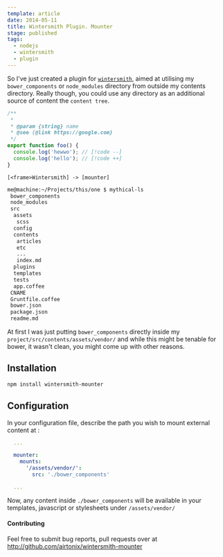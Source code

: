 ```yaml
---
template: article
date: 2014-05-11
title: Wintersmith Plugin. Mounter
stage: published
tags:
  - nodejs
  - wintersmith
  - plugin
---
```


So I've just created a plugin for [`wintersmith`](https://www.npmjs.com/package/wintersmith), aimed at utilising my `bower_components` or `node_modules` directory from outside
my contents directory. Really though, you could use any directory as an additional source of content the `content tree`.

```ts
/**
 *
 * @param {string} name
 * @see {@link https://google.com}
 */
export function foo() {
  console.log('hewwo'); // [!code --]
  console.log('hello'); // [!code ++]
}
```

```nomnoml
[<frame>Wintersmith] -> [mounter]
```

```sh
me@machine:~/Projects/this/one $ mythical-ls
 bower_components
 node_modules
 src
  assets
   scss
  config
  contents
   articles
   etc
   ...
   index.md
  plugins
  templates
  tests
  app.coffee
 CNAME
 Gruntfile.coffee
 bower.json
 package.json
 readme.md
```

At first I was just putting `bower_components` directly inside my `project/src/contents/assets/vendor/` and while this might be tenable for bower, it wasn't clean, you might come up with other reasons.

## Installation

```sh
npm install wintersmith-mounter
```

## Configuration

In your configuration file, describe the path you wish to mount external content at :

```yaml
  ...

  mounter:
    mounts:
      '/assets/vendor/':
        src: './bower_components'

  ...
```

Now, any content inside `./bower_components` will be available in your templates,
javascript or stylesheets under `/assets/vendor/`

#### Contributing

Feel free to submit bug reports, pull requests over at <http://github.com/airtonix/wintersmith-mounter>
